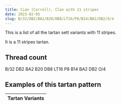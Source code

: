 ```yaml
---
title: Cian (Carroll), Clan with 11 stripes
date: 2023-02-05
slug: B/32/DB2/BA2/B20/DB8/LT16/P8/B14/BA2/DB2/O/4
---
```

This is a list of all the tartan sett variants with 11 stripes.

It is a 11 stripes tartan.


## Thread count
B/32 DB2 BA2 B20 DB8 LT16 P8 B14 BA2 DB2 O/4

## Examples of this tartan pattern

| Tartan Variants |
|---------------|
